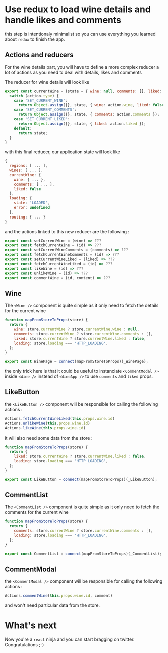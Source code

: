 # Use redux to load wine details and handle likes and comments

this step is intentionaly minimalist so you can use everything you learned about `redux` to finish the app.

## Actions and reducers

For the wine details part, you will have to define a more complex reducer a lot of actions as you need to deal with details, likes and comments

The reducer for wine details will look like

```javascript
export const currentWine = (state = { wine: null, comments: [], liked: false }, action) => {
  switch (action.type) {
    case 'SET_CURRENT_WINE':
      return Object.assign({}, state, { wine: action.wine, liked: false });
    case 'SET_CURRENT_COMMENTS':
      return Object.assign({}, state, { comments: action.comments });
    case 'SET_CURRENT_LIKED':
      return Object.assign({}, state, { liked: action.liked });
    default:
      return state;
  }
}
```

with this final reducer, our application state will look like

```javascript
{
  regions: [ ... ],
  wines: [ ... ],
  currentWine: {
    wine: { ... },
    comments: [ ... ],
    liked: false
  },
  loading: {
    state: 'LOADED',
    error: undefined
  },
  routing: { ... }
}
```

and the actions linked to this new reducer are the following :

```javascript
export const setCurrentWine = (wine) => ???
export const fetchCurrentWine = (id) => ???
export const setCurrentWineComments = (comments) => ???
export const fetchCurrentWineComments = (id) => ???
export const setCurrentWineLiked = (liked) => ???
export const fetchCurrentWineLiked = (id) => ???
export const likeWine = (id) => ???
export const unlikeWine = (id) => ???
export const commentWine = (id, content) => ???
```

## Wine

The `<Wine />` component is quite simple as it only need to fetch the details for the current wine

```javascript
function mapFromStoreToProps(store) {
  return {
    wine: store.currentWine ? store.currentWine.wine : null,
    comments: store.currentWine ? store.currentWine.comments : [],
    liked: store.currentWine ? store.currentWine.liked : false,
    loading: store.loading === 'HTTP_LOADING',
  };
}

export const WinePage = connect(mapFromStoreToProps)(_WinePage);
```

the only trick here is that it could be useful to instanciate `<CommentModal />` inside `<Wine />` instead of `<WineApp />` to use `comments` and `liked` props.

## LikeButton

the `<LikeButton />` component will be responsible for calling the following actions :

```javascript
Actions.fetchCurrentWineLiked(this.props.wine.id)
Actions.unlikeWine(this.props.wine.id)
Actions.likeWine(this.props.wine.id)
```

it will also need some data from the store :

```javascript
function mapFromStoreToProps(store) {
  return {
    liked: store.currentWine ? store.currentWine.liked : false,
    loading: store.loading === 'HTTP_LOADING',
  };
}

export const LikeButton = connect(mapFromStoreToProps)(_LikeButton);
```

## CommentList

The `<CommentList />` component is quite simple as it only need to fetch the comments for the current wine

```javascript
function mapFromStoreToProps(store) {
  return {
    comments: store.currentWine ? store.currentWine.comments : [],
    loading: store.loading === 'HTTP_LOADING',
  };
}

export const CommentList = connect(mapFromStoreToProps)(_CommentList);
```

## CommentModal

the `<CommentModal />` component will be responsible for calling the following actions :

```javascript
Actions.commentWine(this.props.wine.id, comment)
```

and won't need particular data from the store.

# What's next

Now you're a `react` ninja and you can start bragging on twitter. Congratulations ;-)
